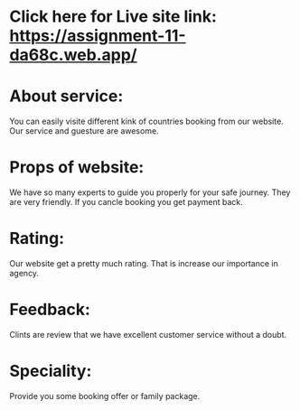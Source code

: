 # Click here for Live site link: https://assignment-11-da68c.web.app/

# About service:
  You can easily visite different kink of countries booking from our website. Our service and guesture are awesome. 

# Props of website: 
  We have so many experts to guide you properly for your safe journey. They are very friendly. If you cancle booking you get payment back.

# Rating: 
  Our website get a pretty much rating. That is increase our importance in agency.

# Feedback:
  Clints are review that we have excellent customer service without a doubt.

# Speciality:
  Provide you some booking offer or family package. 